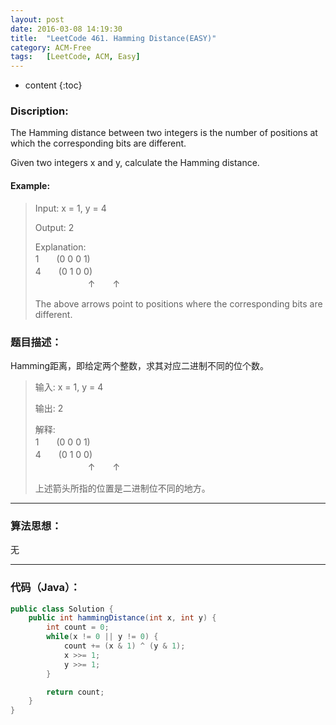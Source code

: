 ```yaml
---
layout: post
date: 2016-03-08 14:19:30
title:  "LeetCode 461. Hamming Distance(EASY)"
category: ACM-Free
tags:   [LeetCode, ACM, Easy]
---
```


* content
{:toc}

### Discription:

The Hamming distance between two integers is the number of positions at which the corresponding bits are different.

Given two integers x and y, calculate the Hamming distance.

#### Example:
  
> Input: x = 1, y = 4
>  
> Output: 2
> 
> Explanation:  
> 1　　(0 0 0 1)  
> 4　　(0 1 0 0)  
　　　　　　↑　　↑
> 
> The above arrows point to positions where the corresponding bits are different.

### 题目描述：

Hamming距离，即给定两个整数，求其对应二进制不同的位个数。

> 输入: x = 1, y = 4
>  
> 输出: 2
> 
> 解释:  
> 1　　(0 0 0 1)  
> 4　　(0 1 0 0)  
　　　　　　↑　　↑
> 
> 上述箭头所指的位置是二进制位不同的地方。

---

### 算法思想：

无

---

### 代码（Java）：

```java
public class Solution {
    public int hammingDistance(int x, int y) {
        int count = 0;
        while(x != 0 || y != 0) {
            count += (x & 1) ^ (y & 1);
            x >>= 1;
            y >>= 1;
        }

        return count;
    }
}
```


